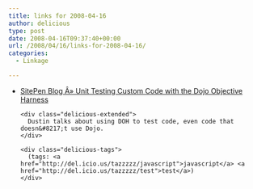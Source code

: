 ```yaml
---
title: links for 2008-04-16
author: delicious
type: post
date: 2008-04-16T09:37:40+00:00
url: /2008/04/16/links-for-2008-04-16/
categories:
  - Linkage

---
```

<ul class="delicious">
  <li>
    <div class="delicious-link">
      <a href="http://www.sitepen.com/blog/2008/04/15/unit-testing-custom-code-with-the-dojo-objective-harness/">SitePen Blog Â» Unit Testing Custom Code with the Dojo Objective Harness</a>
    </div>
    
    <div class="delicious-extended">
      Dustin talks about using DOH to test code, even code that doesn&#8217;t use Dojo.
    </div>
    
    <div class="delicious-tags">
      (tags: <a href="http://del.icio.us/tazzzzz/javascript">javascript</a> <a href="http://del.icio.us/tazzzzz/test">test</a>)
    </div>
  </li>
</ul>